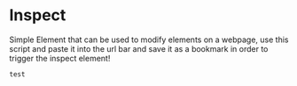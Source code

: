 # Inspect

Simple Element that can be used to modify elements on a webpage, use this script and paste it into the url bar and save it as a bookmark in order to trigger the inspect element!

```test```
